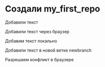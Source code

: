 ﻿# Создали my_first_repo

Добавили текст

Добавили текст через браузер


Добавим текст локально

Добавили текст в новой ветке newbranch



Разрешаем конфликт в браузере
